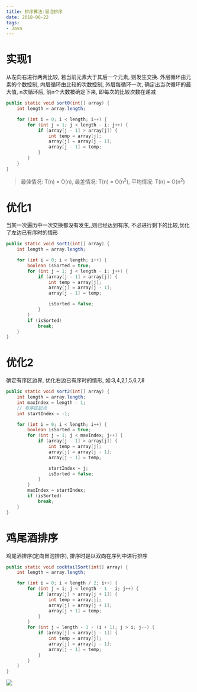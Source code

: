```yaml
---
title: 排序算法:冒泡排序
date: 2018-08-22
tags:
- Java
---
```


# 实现1

从左向右进行两两比较, 若当前元素大于其后一个元素, 则发生交换.
外层循环由元素的个数控制, 内层循环由比较的次数控制, 
外层每循环一次, 确定出当次循环的最大值, n次循环后, 前n个大数被确定下来, 即每次的比较次数在递减

```Java
public static void sort0(int[] array) {
    int length = array.length;

    for (int i = 0; i < length; i++) {
        for (int j = 1; j < length - i; j++) {
            if (array[j - 1] > array[j]) {
                int temp = array[j];
                array[j] = array[j - 1];
                array[j - 1] = temp;
            }
        }
    }
}
```

> 最佳情况: T(n) = O(n), 最差情况: T(n) = O(n<sup>2</sup>), 平均情况: T(n) = O(n<sup>2</sup>)

# 优化1

当某一次遍历中一次交换都没有发生,,则已经达到有序, 不必进行剩下的比较,优化了左边已有序时的情形

```Java
public static void sort1(int[] array) {
    int length = array.length;

    for (int i = 0; i < length; i++) {
        boolean isSorted = true;
        for (int j = 1; j < length - i; j++) {
            if (array[j - 1] > array[j]) {
                int temp = array[j];
                array[j] = array[j - 1];
                array[j - 1] = temp;

                isSorted = false;
            }
        }
        if (isSorted)
            break;
    }
}
```

# 优化2

确定有序区边界, 优化右边已有序时的情形, 如:3,4,2,1,5,6,7,8

```Java
public static void sort2(int[] array) {
    int length = array.length;
    int maxIndex = length - 1;
    // 有序区起点
    int startIndex = -1;

    for (int i = 0; i < length; i++) {
        boolean isSorted = true;
        for (int j = 1; j < maxIndex; j++) {
            if (array[j - 1] > array[j]) {
                int temp = array[j];
                array[j] = array[j - 1];
                array[j - 1] = temp;

                startIndex = j;
                isSorted = false;
            }
        }
        maxIndex = startIndex;
        if (isSorted)
            break;
    }
}
```

# 鸡尾酒排序

鸡尾酒排序(定向冒泡排序), 排序时是以双向在序列中进行排序
```Java
public static void cocktailSort(int[] array) {
    int length = array.length;

    for (int i = 0; i < length / 2; i++) {
        for (int j = i; j < length - 1 - i; j++) {
            if (array[j] > array[j + 1]) {
                int temp = array[j];
                array[j] = array[j + 1];
                array[j + 1] = temp;
            }
        }
        for (int j = length - 1 - (i + 1); j > i; j--) {
            if (array[j] < array[j - 1]) {
                int temp = array[j];
                array[j] = array[j - 1];
                array[j - 1] = temp;
            }
        }
    }
}
```

[![](https://static.segmentfault.com/v-5b1df2a7/global/img/creativecommons-cc.svg)](https://creativecommons.org/licenses/by-nc-nd/4.0/)